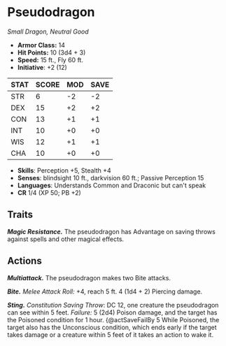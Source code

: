# Pseudodragon

*Small Dragon, Neutral Good*

- **Armor Class:** 14
- **Hit Points:** 10 (3d4 + 3)
- **Speed:** 15 ft., Fly 60 ft.
- **Initiative**: +2 (12)

|STAT|SCORE|MOD|SAVE|
| --- | --- | --- | ---- |
| STR | 6 | -2 | -2 |
| DEX | 15 | +2 | +2 |
| CON | 13 | +1 | +1 |
| INT | 10 | +0 | +0 |
| WIS | 12 | +1 | +1 |
| CHA | 10 | +0 | +0 |

- **Skills**: Perception +5, Stealth +4
- **Senses**: blindsight 10 ft., darkvision 60 ft.; Passive Perception 15
- **Languages**: Understands Common and Draconic but can't speak
- **CR** 1/4 (XP 50; PB +2)

## Traits

***Magic Resistance.*** The pseudodragon has Advantage on saving throws against spells and other magical effects.


## Actions

***Multiattack.*** The pseudodragon makes two Bite attacks.

***Bite.*** *Melee Attack Roll:* +4, reach 5 ft. 4 (1d4 + 2) Piercing damage.

***Sting.*** *Constitution Saving Throw*: DC 12, one creature the pseudodragon can see within 5 feet. *Failure:*  5 (2d4) Poison damage, and the target has the Poisoned condition for 1 hour. {@actSaveFailBy 5 While Poisoned, the target also has the Unconscious condition, which ends early if the target takes damage or a creature within 5 feet of it takes an action to wake it.

